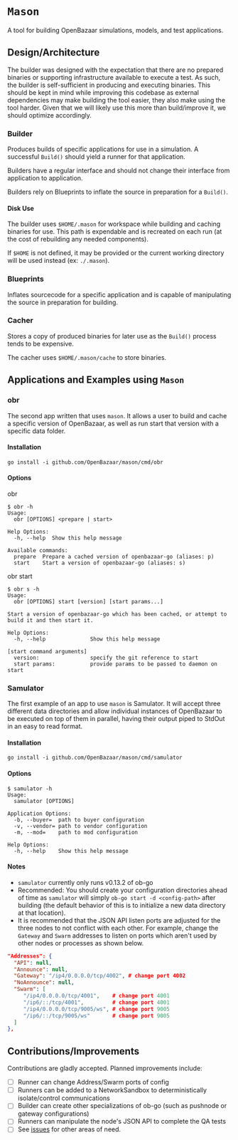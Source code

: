 # `Mason`

A tool for building OpenBazaar simulations, models, and test applications.

## Design/Architecture

The builder was designed with the expectation that there are no prepared binaries or supporting infrastructure available to execute a test. As such, the builder is self-sufficient in producing and executing binaries. This should be kept in mind while improving this codebase as external dependencies may make building the tool easier, they also make using the tool harder. Given that we will likely use this more than build/improve it, we should optimize accordingly.

### Builder

Produces builds of specific applications for use in a simulation. A successful `Build()` should yield a runner for that application.

Builders have a regular interface and should not change their interface from application to application.

Builders rely on Blueprints to inflate the source in preparation for a `Build()`.

#### Disk Use

The builder uses `$HOME/.mason` for workspace while building and caching binaries for use. This path is expendable and is recreated on each run (at the cost of rebuilding any needed components).

If `$HOME` is not defined, it may be provided or the current working directory will be used instead (ex: `./.mason`).

### Blueprints

Inflates sourcecode for a specific application and is capable of manipulating the source in preparation for building.

### Cacher

Stores a copy of produced binaries for later use as the `Build()` process tends to be expensive.

The cacher uses `$HOME/.mason/cache` to store binaries.

## Applications and Examples using `Mason`

### obr

The second app written that uses `mason`. It allows a user to build and cache a specific version of OpenBazaar, as well as run start that version with a specific data folder.

#### Installation

`go install -i github.com/OpenBazaar/mason/cmd/obr`

#### Options

obr
```
$ obr -h
Usage:
  obr [OPTIONS] <prepare | start>

Help Options:
  -h, --help  Show this help message

Available commands:
  prepare  Prepare a cached version of openbazaar-go (aliases: p)
  start    Start a version of openbazaar-go (aliases: s)
```

obr start
```
$ obr s -h
Usage:
  obr [OPTIONS] start [version] [start params...]

Start a version of openbazaar-go which has been cached, or attempt to build it and then start it.

Help Options:
  -h, --help              Show this help message

[start command arguments]
  version:                specify the git reference to start
  start params:           provide params to be passed to daemon on start
```


### Samulator

The first example of an app to use `mason` is Samulator. It will accept three different data directories and allow individual instances of OpenBazaar to be executed on top of them in parallel, having their output piped to StdOut in an easy to read format.

#### Installation

`go install -i github.com/OpenBazaar/mason/cmd/samulator`

#### Options

```
$ samulator -h
Usage:
  samulator [OPTIONS]

Application Options:
  -b, --buyer=  path to buyer configuration
  -v, --vendor= path to vendor configuration
  -m, --mod=    path to mod configuration

Help Options:
  -h, --help    Show this help message
```

#### Notes

- `samulator` currently only runs v0.13.2 of ob-go
- Recommended: You should create your configuration directories ahead of time as `samulator` will simply `ob-go start -d <config-path>` after building (the default behavior of this is to initialize a new data directory at that location).
- It is recommended that the JSON API listen ports are adjusted for the three nodes to not conflict with each other. For example, change the `Gateway` and `Swarm` addresses to listen on ports which aren't used by other nodes or processes as shown below.

```json
"Addresses": {
  "API": null,
  "Announce": null,
  "Gateway": "/ip4/0.0.0.0/tcp/4002", # change port 4002
  "NoAnnounce": null,
  "Swarm": [
     "/ip4/0.0.0.0/tcp/4001",    # change port 4001
     "/ip6/::/tcp/4001",         # change port 4001
     "/ip4/0.0.0.0/tcp/9005/ws", # change port 9005
     "/ip6/::/tcp/9005/ws"       # change port 9005
  ]
},
```

## Contributions/Improvements

Contributions are gladly accepted. Planned improvements include:

- [ ] Runner can change Address/Swarm ports of config
- [ ] Runners can be added to a NetworkSandbox to deterministically isolate/control communications
- [ ] Builder can create other specializations of ob-go (such as pushnode or gateway configurations)
- [ ] Runners can manipulate the node's JSON API to complete the QA tests
- [ ] See [issues](https://github.com/OpenBazaar/mason/issues) for other areas of need.
